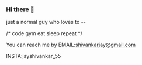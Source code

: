 ### Hi there 👋
just a normal guy who loves to --

/* code 
gym
eat 
sleep 
repeat */

You can reach me by 
EMAIL:shivankarjay@gmail.com

INSTA:jayshivankar_55
